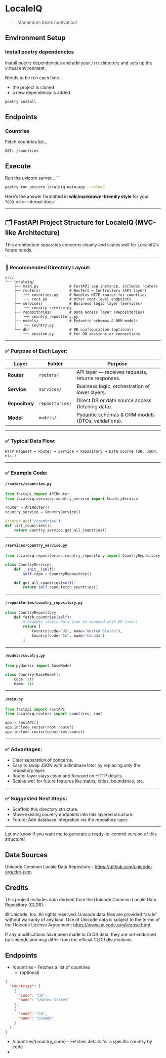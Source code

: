 # LocaleIQ

> Momentum beats motivation!

## Environment Setup

### Install poetry dependencies

Install poetry dependencies and add your `/src` directory and sets up the
virtual environment.

Needs to be run each time...

* the project is cloned
* a new dependency is added

```bash
poetry install
```

## Endpoints

### Countries

Fetch countries list...

```GET: /countries```

## Execute

Run the uvicorn server...
``
```bash
poetry run uvicorn localeiq.main:app --reload
```

Here’s the answer formatted in **wiki/markdown-friendly style** for your `TODO.md` or internal docs:

---

## 🗂️ FastAPI Project Structure for LocaleIQ (MVC-like Architecture)

This architecture separates concerns cleanly and scales well for LocaleIQ’s future needs.

---

### 📁 Recommended Directory Layout:

```
src/
└── localeiq/
    ├── main.py              # FastAPI app instance, includes routers
    ├── routers/             # Routers = Controllers (API layer)
    │   ├── countries.py     # Handles HTTP routes for countries
    │   └── root.py          # Other root-level endpoints
    ├── services/            # Business logic layer (Services)
    │   └── country_service.py
    ├── repositories/        # Data access layer (Repositories)
    │   └── country_repository.py
    ├── models/              # Pydantic schemas & ORM models
    │   └── country.py
    └── db/                  # DB configuration (optional)
        └── session.py       # For DB sessions or connections
```

---

### ✅ Purpose of Each Layer:

| Layer          | Folder          | Purpose                                            |
| -------------- | --------------- | -------------------------------------------------- |
| **Router**     | `routers/`      | API layer — receives requests, returns responses.  |
| **Service**    | `services/`     | Business logic, orchestration of lower layers.     |
| **Repository** | `repositories/` | Direct DB or data source access (fetching data).   |
| **Model**      | `models/`       | Pydantic schemas & ORM models (DTOs, validations). |

---

### ✅ Typical Data Flow:

```
HTTP Request → Router → Service → Repository → Data Source (DB, JSON, etc.)
```

---

### ✅ Example Code:

#### `/routers/countries.py`

```python
from fastapi import APIRouter
from localeiq.services.country_service import CountryService

router = APIRouter()
country_service = CountryService()

@router.get("/countries")
def list_countries():
    return country_service.get_all_countries()
```

---

#### `/services/country_service.py`

```python
from localeiq.repositories.country_repository import CountryRepository

class CountryService:
    def __init__(self):
        self.repo = CountryRepository()

    def get_all_countries(self):
        return self.repo.fetch_countries()
```

---

#### `/repositories/country_repository.py`

```python
class CountryRepository:
    def fetch_countries(self):
        # Example static data (can be swapped with DB later)
        return [
            Country(code="US", name="United States"),
            Country(code="CA", name="Canada")
        ]
```

---

#### `/models/country.py`

```python
from pydantic import BaseModel

class Country(BaseModel):
    code: str
    name: str
```

---

#### `/main.py`

```python
from fastapi import FastAPI
from localeiq.routers import countries, root

app = FastAPI()
app.include_router(root.router)
app.include_router(countries.router)
```

---

### ✅ Advantages:

* Clear separation of concerns.
* Easy to swap JSON with a database later by replacing only the repository layer.
* Router layer stays clean and focused on HTTP details.
* Scales well for future features like states, cities, boundaries, etc.

---

### ✅ Suggested Next Steps:

* Scaffold this directory structure.
* Move existing country endpoints into this layered structure.
* Future: Add database integration via the repository layer.

---

Let me know if you want me to generate a ready-to-commit version of this structure!

## Data Sources

Unicode Common Locale Data Repository - https://github.com/unicode-org/cldr-json

## Credits

This project includes data derived from the Unicode Common Locale Data Repository (CLDR).

© Unicode, Inc. All rights reserved.
Unicode data files are provided “as-is” without warranty of any kind.
Use of Unicode data is subject to the terms of the Unicode License Agreement:
https://www.unicode.org/license.html

If any modifications have been made to CLDR data, they are not endorsed by Unicode and may differ from the official CLDR
distributions.

## Endpoints

- /countries - Fetches a list of countries
  - (optional)
```json
{
  "countries": [
    {
      "code": "US",
      "name": "United States"
    },
    {
      "code": "CA",
      "name": "Canada"
    }
  ]
}
```
- /countries/{country_code} - Fetches details for a specific country by code
-
